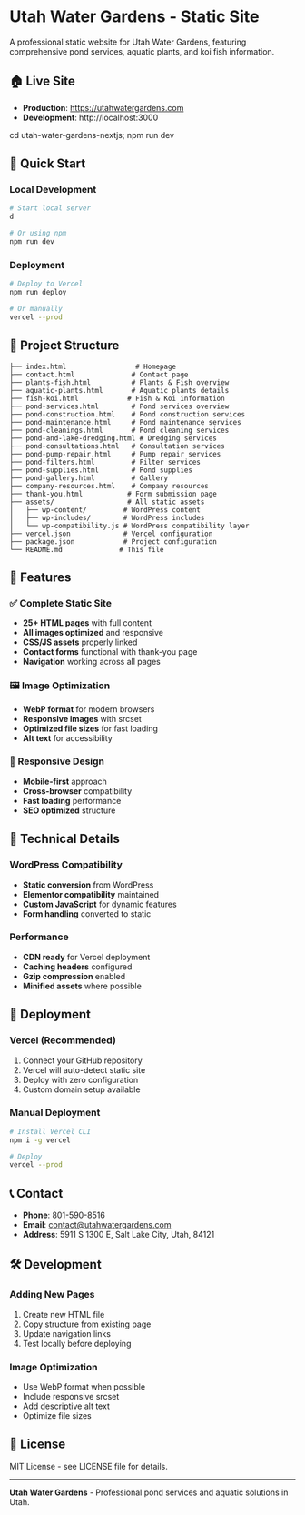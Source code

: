 # Utah Water Gardens - Static Site

A professional static website for Utah Water Gardens, featuring comprehensive pond services, aquatic plants, and koi fish information.

## 🏠 Live Site
- **Production**: https://utahwatergardens.com
- **Development**: http://localhost:3000

cd utah-water-gardens-nextjs; npm run dev

## 🚀 Quick Start

### Local Development
```bash
# Start local server
d

# Or using npm
npm run dev
```

### Deployment
```bash
# Deploy to Vercel
npm run deploy

# Or manually
vercel --prod
```

## 📁 Project Structure

```
├── index.html                 # Homepage
├── contact.html              # Contact page
├── plants-fish.html          # Plants & Fish overview
├── aquatic-plants.html       # Aquatic plants details
├── fish-koi.html            # Fish & Koi information
├── pond-services.html        # Pond services overview
├── pond-construction.html    # Pond construction services
├── pond-maintenance.html     # Pond maintenance services
├── pond-cleanings.html       # Pond cleaning services
├── pond-and-lake-dredging.html # Dredging services
├── pond-consultations.html   # Consultation services
├── pond-pump-repair.html     # Pump repair services
├── pond-filters.html         # Filter services
├── pond-supplies.html        # Pond supplies
├── pond-gallery.html         # Gallery
├── company-resources.html    # Company resources
├── thank-you.html           # Form submission page
├── assets/                  # All static assets
│   ├── wp-content/         # WordPress content
│   ├── wp-includes/        # WordPress includes
│   └── wp-compatibility.js # WordPress compatibility layer
├── vercel.json             # Vercel configuration
├── package.json            # Project configuration
└── README.md              # This file
```

## 🎨 Features

### ✅ Complete Static Site
- **25+ HTML pages** with full content
- **All images optimized** and responsive
- **CSS/JS assets** properly linked
- **Contact forms** functional with thank-you page
- **Navigation** working across all pages

### 🖼️ Image Optimization
- **WebP format** for modern browsers
- **Responsive images** with srcset
- **Optimized file sizes** for fast loading
- **Alt text** for accessibility

### 📱 Responsive Design
- **Mobile-first** approach
- **Cross-browser** compatibility
- **Fast loading** performance
- **SEO optimized** structure

## 🔧 Technical Details

### WordPress Compatibility
- **Static conversion** from WordPress
- **Elementor compatibility** maintained
- **Custom JavaScript** for dynamic features
- **Form handling** converted to static

### Performance
- **CDN ready** for Vercel deployment
- **Caching headers** configured
- **Gzip compression** enabled
- **Minified assets** where possible

## 🚀 Deployment

### Vercel (Recommended)
1. Connect your GitHub repository
2. Vercel will auto-detect static site
3. Deploy with zero configuration
4. Custom domain setup available

### Manual Deployment
```bash
# Install Vercel CLI
npm i -g vercel

# Deploy
vercel --prod
```

## 📞 Contact

- **Phone**: 801-590-8516
- **Email**: contact@utahwatergardens.com
- **Address**: 5911 S 1300 E, Salt Lake City, Utah, 84121

## 🛠️ Development

### Adding New Pages
1. Create new HTML file
2. Copy structure from existing page
3. Update navigation links
4. Test locally before deploying

### Image Optimization
- Use WebP format when possible
- Include responsive srcset
- Add descriptive alt text
- Optimize file sizes

## 📄 License

MIT License - see LICENSE file for details.

---

**Utah Water Gardens** - Professional pond services and aquatic solutions in Utah.
